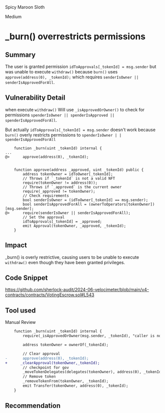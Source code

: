 Spicy Maroon Sloth

Medium

# _burn() overrestricts permissions

## Summary
The user is granted permission `idToApprovals[_tokenId] = msg.sender`
but was unable to execute `withdraw()`
because `burn()` uses `approve(address(0), _tokenId);` which requires `senderIsOwner || senderIsApprovedForAll`.

## Vulnerability Detail
when execute `withdraw()` 
Will use `_isApprovedOrOwner()` to check for permissions
`spenderIsOwner || spenderIsApproved || spenderIsApprovedForAll`.

But actually `idToApprovals[_tokenId] = msg.sender` doesn't work because `burn()` overly restricts permissions to `spenderIsOwner | | spenderIsApprovedForAll`

```solidity
    function _burn(uint _tokenId) internal {
...
@>      approve(address(0), _tokenId);


    function approve(address _approved, uint _tokenId) public {
        address tokenOwner = idToOwner[_tokenId];
        // Throws if `_tokenId` is not a valid NFT
        require(tokenOwner != address(0));
        // Throws if `_approved` is the current owner
        require(_approved != tokenOwner);
        // Check requirements
        bool senderIsOwner = (idToOwner[_tokenId] == msg.sender);
        bool senderIsApprovedForAll = (ownerToOperators[tokenOwner])[msg.sender];
@>      require(senderIsOwner || senderIsApprovedForAll);
        // Set the approval
        idToApprovals[_tokenId] = _approved;
        emit Approval(tokenOwner, _approved, _tokenId);
    }
```

## Impact

_burn() is overly restrictive, causing users to be unable to execute `withdraw()` even though they have been granted privileges.

## Code Snippet
https://github.com/sherlock-audit/2024-06-velocimeter/blob/main/v4-contracts/contracts/VotingEscrow.sol#L543
## Tool used

Manual Review
```diff
    function _burn(uint _tokenId) internal {
        require(_isApprovedOrOwner(msg.sender, _tokenId), "caller is not owner nor approved");

        address tokenOwner = ownerOf(_tokenId);

        // Clear approval
-       approve(address(0), _tokenId);
+      _clearApproval(tokenOwner,_tokenId);
        // checkpoint for gov
        _moveTokenDelegates(delegates(tokenOwner), address(0), _tokenId);
        // Remove token
        _removeTokenFrom(tokenOwner, _tokenId);
        emit Transfer(tokenOwner, address(0), _tokenId);
    }
```

## Recommendation
